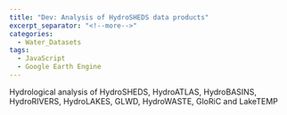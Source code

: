 ```yaml
---
title: "Dev: Analysis of HydroSHEDS data products"
excerpt_separator: "<!--more-->"
categories:
  - Water_Datasets
tags:
  - JavaScript
  - Google Earth Engine
---
```


Hydrological analysis of HydroSHEDS, HydroATLAS, HydroBASINS, HydroRIVERS, HydroLAKES, GLWD, HydroWASTE, GloRiC and LakeTEMP
